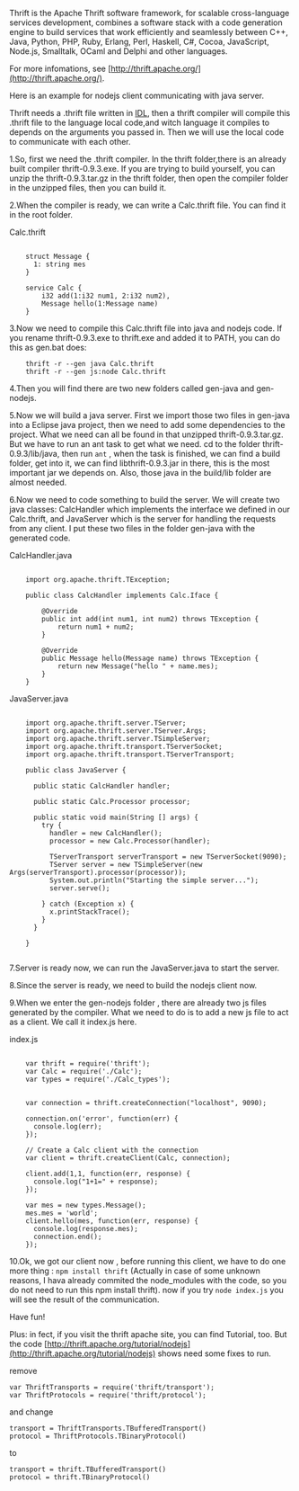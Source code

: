 Thrift is the Apache Thrift software framework, for scalable cross-language services development, combines a software stack with a code generation engine to build services that work efficiently and seamlessly between C++, Java, Python, PHP, Ruby, Erlang, Perl, Haskell, C#, Cocoa, JavaScript, Node.js, Smalltalk, OCaml and Delphi and other languages.

For more infomations, see [http://thrift.apache.org/](http://thrift.apache.org/).

Here is an example for nodejs client communicating with java server.


Thrift needs a .thrift file written in [IDL](http://thrift.apache.org/docs/idl), then a thrift compiler will compile this .thrift file to the language local code,and witch language it compiles to depends on the arguments you passed in. Then we will use the local code to communicate with each other. 

1.So, first we need the .thrift compiler. In the thrift folder,there is an already built compiler thrift-0.9.3.exe. If you are trying to build yourself, you can unzip the thrift-0.9.3.tar.gz in the thrift folder, then open the compiler folder in the unzipped files, then you can build it.



2.When the compiler is ready, we can write a Calc.thrift file. You can find it in the root folder.

Calc.thrift
```

	struct Message {
	  1: string mes
	}
	
	service Calc {
		i32 add(1:i32 num1, 2:i32 num2),
		Message hello(1:Message name)
	}

```


3.Now we need to compile this Calc.thrift file into java and nodejs code. If you rename thrift-0.9.3.exe to thrift.exe and added it to PATH, you can do this as gen.bat does:

```
	thrift -r --gen java Calc.thrift
	thrift -r --gen js:node Calc.thrift

```

4.Then you will find there are two new folders called gen-java and gen-nodejs. 

5.Now we will build a java server. First we import those two files in gen-java into a Eclipse java project, then  we need to add some dependencies to the project. What we need can all be found in that unzipped thrift-0.9.3.tar.gz. But we have to run an ant task to get what we need. cd to the folder thrift-0.9.3/lib/java, then run `ant` , when the task is finished, we can find a build folder, get into it, we can find libthrift-0.9.3.jar in there, this is the most important jar we depends on. Also, those java in the build/lib folder are almost needed.

6.Now we need to code something to build the server. We will create two java classes: CalcHandler which implements the interface we defined in our Calc.thrift, and JavaServer which is the server for handling the requests from any client. I put these two files in the folder gen-java with the generated code.

CalcHandler.java
```

	import org.apache.thrift.TException;
	
	public class CalcHandler implements Calc.Iface {
	
		@Override
		public int add(int num1, int num2) throws TException {
			return num1 + num2;
		}
	
		@Override
		public Message hello(Message name) throws TException {
			return new Message("hello " + name.mes);
		}
	}

```

JavaServer.java
```
	
	import org.apache.thrift.server.TServer;
	import org.apache.thrift.server.TServer.Args;
	import org.apache.thrift.server.TSimpleServer;
	import org.apache.thrift.transport.TServerSocket;
	import org.apache.thrift.transport.TServerTransport;
	
	public class JavaServer {
	
	  public static CalcHandler handler;
	
	  public static Calc.Processor processor;
	
	  public static void main(String [] args) {
	    try {
	      handler = new CalcHandler();
	      processor = new Calc.Processor(handler);
	
	      TServerTransport serverTransport = new TServerSocket(9090);
	      TServer server = new TSimpleServer(new Args(serverTransport).processor(processor));
	      System.out.println("Starting the simple server...");
	      server.serve();
	      
	    } catch (Exception x) {
	      x.printStackTrace();
	    }
	  }
	
	}


```

7.Server is ready now, we can run the JavaServer.java to start the server.

8.Since the server is ready, we need to build the nodejs client now.

9.When we enter the gen-nodejs folder , there are already two js files generated by the compiler. What we need to do is to add a new js file to act as a client. We call it index.js here. 

index.js
```

	var thrift = require('thrift');
	var Calc = require('./Calc');
	var types = require('./Calc_types');
	
	
	var connection = thrift.createConnection("localhost", 9090);
	
	connection.on('error', function(err) {
	  console.log(err);
	});
	
	// Create a Calc client with the connection
	var client = thrift.createClient(Calc, connection);
	
	client.add(1,1, function(err, response) {
	  console.log("1+1=" + response);
	});
	
	var mes = new types.Message();
	mes.mes = 'world';
	client.hello(mes, function(err, response) {
	  console.log(response.mes);
	  connection.end();
	});

```

10.Ok, we got our client now , before running this client, we have to do one more thing : `npm install thrift` (Actually in case of some unknown reasons, I hava already commited the node_modules with the code, so you do not need to run this npm install thrift).  now if you try `node index.js` you will see the result of the communication.


Have fun!



Plus: 
in fect, if you visit the thrift apache site, you can find Tutorial, too. But the code [http://thrift.apache.org/tutorial/nodejs](http://thrift.apache.org/tutorial/nodejs) shows need some fixes to run. 

remove

```
var ThriftTransports = require('thrift/transport');
var ThriftProtocols = require('thrift/protocol');

```

and change 

```
transport = ThriftTransports.TBufferedTransport()
protocol = ThriftProtocols.TBinaryProtocol()

```

to 

```
transport = thrift.TBufferedTransport()
protocol = thrift.TBinaryProtocol()

```